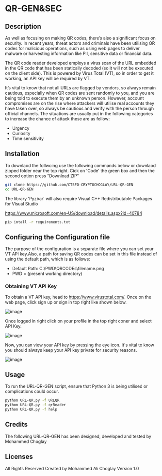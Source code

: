 # QR-GEN&SEC

## Description  
As well as focusing on making QR codes, there’s also a significant focus on security. In recent years, threat actors and criminals have been utilising QR codes for malicious operations, such as using web pages to deliver malware or harvesting information like PII, sensitive data or financial data.

The QR code reader developed employs a virus scan of the URL embedded in the QR code that has been statically decoded (so it will not be executed on the client side). This is powered by Virus Total (VT), so in order to get it working, an API key will be required by VT.

It’s vital to know that not all URLs are flagged by vendors, so always remain cautious, especially when QR codes are sent randomly to you, and you are being told to execute them by an unknown person. However, account compromises are on the rise where attackers will utilise real accounts they have taken over, so always be cautious and verify with the person through official channels. The situations are usually put in the following categories to increase the chance of attack these are as follow: 

* Urgency
* Curiosity
* Time sensitivity

## Installation

To downlaod the follwoing use the following commands below or downlaod zipped folder near the top right. 
Cick on 'Code' the green box and then the second option press "Download ZIP"   

```bash
git clone https://github.com/CTSFO-CRYPTOCHOGLAY/URL-QR-GEN
cd URL-QR-GEN
```

The library 'Pyzbar' will also require Visual C++ Redistributable Packages for Visual Studio

https://www.microsoft.com/en-US/download/details.aspx?id=40784

```bash
pip intall -r requirements.txt
```

## Configuring the Configuration file

The purpose of the configuration is a separate file where you can set your VT API key.Also, a path for saving QR codes can be set in this file instead of using the default path, which is as follows: 

* Default Path: C:\PWD\QRCODEs\filename.png
* PWD = (present working directory)

### Obtaining VT API Key  

To obtain a  VT API key, head to https://www.virustotal.com/. Once on the web page, click sign up or sign in top right like shown below.

![image](https://github.com/CTSFO-CRYPTOCHOGLAY/QR-GEN-SEC/assets/72378816/2fd8e889-8319-476d-8002-065293748cca) 

Once logged in right click on your profile in the top right coner and select API Key.

![image](https://github.com/CTSFO-CRYPTOCHOGLAY/QR-GEN-SEC/assets/72378816/5a62d0e1-7321-41bd-ba4a-c70db9890739) 

Now, you can view your API key by pressing the eye icon. It's vital to know you should always keep your API key private for security reasons. 

![image](https://github.com/CTSFO-CRYPTOCHOGLAY/QR-GEN-SEC/assets/72378816/02b5b3f1-6ac8-4da5-9411-e62e8aa38f9f)




## Usage
To run the URL-QR-GEN script, ensure that Python 3 is being utilised or complications could occur. 

```bash
python URL-QR.py -f URLQR
python URL-QR.py -f qrReader
python URL-QR.py -f help
```

## Credits
The following URL-QR-GEN has been designed, developed and tested by Mohammed Choglay

## Licenses
All Rights Reserved
Created by Mohammed Ali Choglay
Version 1.0
